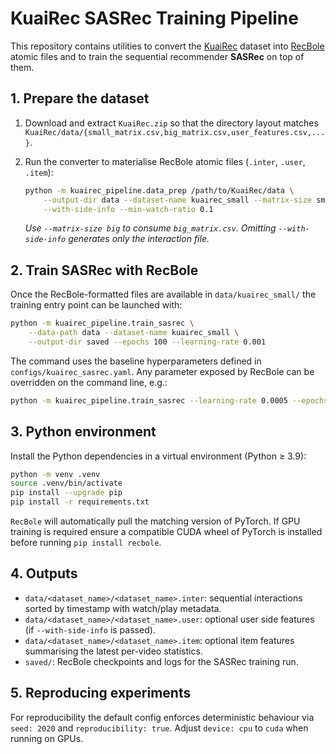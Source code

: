 # KuaiRec SASRec Training Pipeline

This repository contains utilities to convert the [KuaiRec](https://kuairec.com/) dataset into [RecBole](https://recbole.io/) atomic files and to train the sequential recommender **SASRec** on top of them.

## 1. Prepare the dataset

1. Download and extract `KuaiRec.zip` so that the directory layout matches
   `KuaiRec/data/{small_matrix.csv,big_matrix.csv,user_features.csv,...}`.
2. Run the converter to materialise RecBole atomic files (`.inter`, `.user`, `.item`):

   ```bash
   python -m kuairec_pipeline.data_prep /path/to/KuaiRec/data \
       --output-dir data --dataset-name kuairec_small --matrix-size small \
       --with-side-info --min-watch-ratio 0.1
   ```

   *Use `--matrix-size big` to consume `big_matrix.csv`. Omitting `--with-side-info`
   generates only the interaction file.*

## 2. Train SASRec with RecBole

Once the RecBole-formatted files are available in `data/kuairec_small/` the
training entry point can be launched with:

```bash
python -m kuairec_pipeline.train_sasrec \
    --data-path data --dataset-name kuairec_small \
    --output-dir saved --epochs 100 --learning-rate 0.001
```

The command uses the baseline hyperparameters defined in
`configs/kuairec_sasrec.yaml`. Any parameter exposed by RecBole can be overridden
on the command line, e.g.:

```bash
python -m kuairec_pipeline.train_sasrec --learning-rate 0.0005 --epochs 50
```

## 3. Python environment

Install the Python dependencies in a virtual environment (Python ≥ 3.9):

```bash
python -m venv .venv
source .venv/bin/activate
pip install --upgrade pip
pip install -r requirements.txt
```

`RecBole` will automatically pull the matching version of PyTorch. If GPU training
is required ensure a compatible CUDA wheel of PyTorch is installed before running
`pip install recbole`.

## 4. Outputs

- `data/<dataset_name>/<dataset_name>.inter`: sequential interactions sorted by
  timestamp with watch/play metadata.
- `data/<dataset_name>/<dataset_name>.user`: optional user side features (if
  `--with-side-info` is passed).
- `data/<dataset_name>/<dataset_name>.item`: optional item features summarising
  the latest per-video statistics.
- `saved/`: RecBole checkpoints and logs for the SASRec training run.

## 5. Reproducing experiments

For reproducibility the default config enforces deterministic behaviour via
`seed: 2020` and `reproducibility: true`. Adjust `device: cpu` to `cuda` when
running on GPUs.
